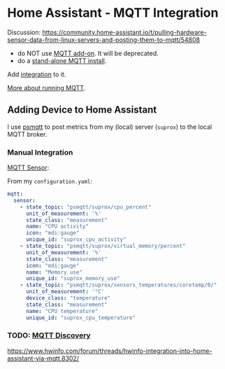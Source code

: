 # Home Assistant - MQTT Integration

Discussion: https://community.home-assistant.io/t/pulling-hardware-sensor-data-from-linux-servers-and-posting-them-to-mqtt/54808

* do NOT use
[MQTT add-on](https://github.com/home-assistant/addons/blob/master/mosquitto/DOCS.md).
It will be deprecated.
* do a [stand-alone MQTT install](/proxmox/mqtt.md).

Add [integration](https://www.home-assistant.io/integrations/mqtt/) to it.

[More about running MQTT](../mqtt.html).

## Adding Device to Home Assistant

I use [psmqtt](https://github.com/asokolsky/psmqtt) to post metrics from my
(local) server (`suprox`) to the local MQTT broker.

### Manual Integration

[MQTT Sensor](https://www.home-assistant.io/integrations/sensor.mqtt/):

From my `configuration.yaml`:

```yaml
mqtt:
  sensor:
    - state_topic: "psmqtt/suprox/cpu_percent"
      unit_of_measurement: '%'
      state_class: "measurement"
      name: "CPU activity"
      icon: "mdi:gauge"
      unique_id: "suprox_cpu_activity"
    - state_topic: "psmqtt/suprox/virtual_memory/percent"
      unit_of_measurement: '%'
      state_class: "measurement"
      icon: "mdi:gauge"
      name: "Memory use"
      unique_id: "suprox_memory_use"
    - state_topic: "psmqtt/suprox/sensors_temperatures/coretemp/0/"
      unit_of_measurement: '°C'
      device_class: "temperature"
      state_class: "measurement"
      name: "CPU temperature"
      unique_id: "suprox_cpu_temperature"
```


### TODO: [MQTT Discovery](https://www.home-assistant.io/integrations/mqtt/#mqtt-discovery)

https://www.hwinfo.com/forum/threads/hwinfo-integration-into-home-assistant-via-mqtt.8302/
